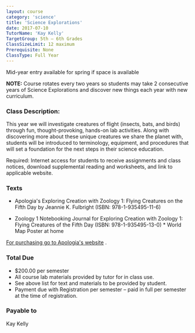 ```yaml
---
layout: course
category: 'science'
title: 'Science Explorations'
date: 2017-07-10
TutorName: 'Kay Kelly'
TargetGroup: 5th – 6th Grades
ClassSizeLimit: 12 maximum
Prerequisite: None
ClassType: Full Year
---
```

Mid-year entry available for spring if space is available**NOTE:** Course rotates every two years so students may take 2 consecutive years of Science Explorations and discover new things each year with new curriculum.### Class Description:This year we will investigate creatures of flight (insects, bats, and birds) through fun, thought-provoking, hands-on lab activities. Along with discovering more about these unique creatures we share the planet with, students will be introduced to terminology, equipment, and procedures that will set a foundation for the next steps in their science education.Required: Internet access for students to receive assignments and class notices, download supplemental reading and worksheets, and link to applicable website.

### Texts
* Apologia's Exploring Creation with Zoology 1: Flying Creatures on the Fifth Day by Jeannie K. Fulbright (ISBN: 978-1-935495-11-6)*	Zoology 1 Notebooking Journal for Exploring Creation with Zoology 1: Flying Creatures of the Fifth Day (ISBN: 978-1-935495-13-0) *	World Map Poster at home[For purchasing go to Apologia's website](http://www.highschoolscience.com/) .
### Total Due
* $200.00 per semester* All course lab materials provided by tutor for in class use. 
* See above list for text and materials to be provided by student.	
* Payment due with Registration per semester – paid in full per semester at the time of registration.
### Payable to
Kay Kelly